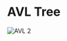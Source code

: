 # AVL Tree

![AVL 2](https://user-images.githubusercontent.com/71700079/144442432-ac36ac0c-fb33-433b-9771-a0f41d129e73.png)  
  
